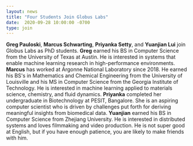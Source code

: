 ```yaml
---
layout: news
title: "Four Students Join Globus Labs"
date:  2020-09-28 10:00:00 -0700
type: join
---
```

**Greg Pauloski**, **Marcus Schwarting**, **Priyanka Setty**, and **Yuanjian Lui** join Globus Labs as PhD students.
**Greg** earned his BS in Computer Science from the University of Texas at Austin.
He is interested in systems that enable machine learning research in high-performance environments.
**Marcus** has worked at Argonne National Laboratory since 2018. 
He earned his BS's in Mathematics and Chemical Engineering from the University of Louisville and his MS in Computer Science from the Georgia Institute of Technology.
He is interested in machine learning applied to materials science, chemistry, and fluid dynamics.
**Priyanka** completed her undergraduate in Biotechnology at PESIT, Bangalore.
She is an aspiring computer scientist who is driven by challenges put forth for deriving meaningful insights from biomedical data.
**Yuanjian** earned his BS in Computer Science from Zhejiang University.
He is interested in distributed systems and loves filmmaking and video production.
He is not super good at English, but if you have enough patience, you are likely to make friends with him.
